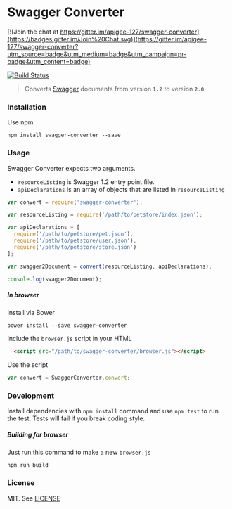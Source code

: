# Swagger Converter

[![Join the chat at https://gitter.im/apigee-127/swagger-converter](https://badges.gitter.im/Join%20Chat.svg)](https://gitter.im/apigee-127/swagger-converter?utm_source=badge&utm_medium=badge&utm_campaign=pr-badge&utm_content=badge)

[![Build Status](https://travis-ci.org/apigee-127/swagger-converter.svg?branch=master)](https://travis-ci.org/apigee-127/swagger-converter)

> Converts [Swagger](http://swagger.io/) documents from version **`1.2`** to version **`2.0`**

### Installation
Use npm

```shell
npm install swagger-converter --save
```

### Usage
Swagger Converter expects two arguments.

* `resourceListing` is Swagger 1.2 entry point file.
* `apiDeclarations` is an array of objects that are listed in `resourceListing`

```javascript
var convert = require('swagger-converter');

var resourceListing = require('/path/to/petstore/index.json');

var apiDeclarations = [
  require('/path/to/petstore/pet.json'),
  require('/path/to/petstore/user.json'),
  require('/path/to/petstore/store.json')
];

var swagger2Document = convert(resourceListing, apiDeclarations);

console.log(swagger2Document);
```

##### In browser
Install via Bower
```
bower install --save swagger-converter
```
Include the `browser.js` script in your HTML
```html
  <script src="/path/to/swagger-converter/browser.js"></script>
```
Use the script
```javascript
var convert = SwaggerConverter.convert;
```

### Development

Install dependencies with `npm install` command and use `npm test` to run the test. Tests will fail if you break coding style.

##### Building for browser
Just run this command to make a new `browser.js`

```
npm run build
```
### License
MIT. See [LICENSE](./LICENSE)
